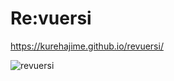 # Re:vuersi

https://kurehajime.github.io/revuersi/

![revuersi](https://user-images.githubusercontent.com/4569916/42124826-f8380fd2-7ca4-11e8-9b21-20d1d0c4e0eb.png)
